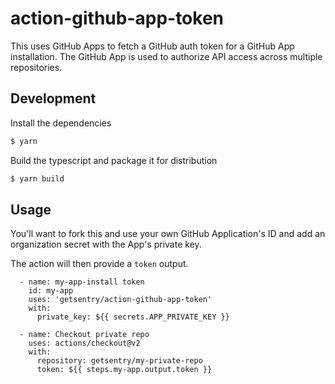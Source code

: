 # action-github-app-token

This uses GitHub Apps to fetch a GitHub auth token for a GitHub App installation.
The GitHub App is used to authorize API access across multiple repositories.

## Development

Install the dependencies
```bash
$ yarn
```

Build the typescript and package it for distribution
```bash
$ yarn build
```

## Usage

You'll want to fork this and use your own GitHub Application's ID and add an organization secret with the App's private key.

The action will then provide a `token` output.

```
  - name: my-app-install token
    id: my-app
    uses: 'getsentry/action-github-app-token'
    with:
      private_key: ${{ secrets.APP_PRIVATE_KEY }}

  - name: Checkout private repo
    uses: actions/checkout@v2
    with:
      repository: getsentry/my-private-repo
      token: ${{ steps.my-app.output.token }}
```
